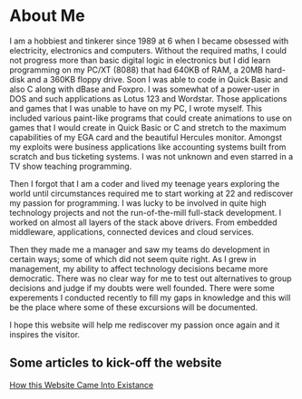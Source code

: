 # About Me 

I am a hobbiest and tinkerer since 1989 at 6 when I became obsessed with electricity, electronics and computers. Without the required maths, I could not progress more than basic digital logic in electronics but I did learn programming on my PC/XT (8088) that had 640KB of RAM, a 20MB hard-disk and a 360KB floppy drive. Soon I was able to code in Quick Basic and also C along with dBase and Foxpro. I was somewhat of a power-user in DOS and such applications as Lotus 123 and Wordstar. Those applications and games that I was unable to have on my PC, I wrote myself. This included various paint-like programs that could create animations to use on games that I would create in Quick Basic or C and stretch to the maximum capabilities of my EGA card and the beautiful Hercules monitor. Amongst my exploits were business applications like accounting systems built from scratch and bus ticketing systems. I was not unknown and even starred in a TV show teaching programming.

Then I forgot that I am a coder and lived my teenage years exploring the world until circumstances required me to start working at 22 and rediscover my passion for programming. I was lucky to be involved in quite high technology projects and not the run-of-the-mill full-stack development. I worked on almost all layers of the stack above drivers. From embedded middleware, applications, connected devices and cloud services.

Then they made me a manager and saw my teams do development in certain ways; some of which did not seem quite right. As I grew in management, my ability to affect technology decisions became more democratic. There was no clear way for me to test out alternatives to group decisions and judge if my doubts were well founded. There were some experements I conducted recently to fill my gaps in knowledge and this will be the place where some of these excursions will be documented.

I hope this website will help me rediscover my passion once again and it inspires the visitor.



## Some articles to kick-off the website

[How this Website Came Into Existance](./homepi-cicd-pipeline.md "CI/CD pipeline exploration for Pi 5 server")

